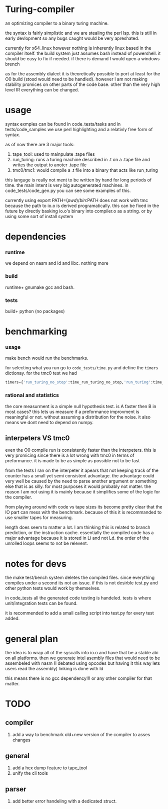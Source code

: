# Turing-compiler
an optimizing compiler to a binary turing machine. 

the syntax is fairly simplistic and we are stealing the perl lsp.
this is still in early devlopment so any bugs caught would be very apreshated.

currently for x64_linux
however nothing is inherently linux based in the compiler itself.
the build system just assumes bash instead of powershell. it should  be easy to fix if needed.
if there is demand I would open a windows brench

as for the assembly dialect it is theoretically possible to port at least for the O0 build (stosd would need to be handled). however I am not making stability promices on other parts of the code base. other than the very high level IR everything can be changed.

# usage
syntax exmples can be found in code_tests/tasks and in tests/code_samples
we use perl highlighting and a relativly free form of syntax.

as of now there are 3 major tools:
1. tape_tool: used to mainpulate .tape files 
2. run_turing: runs a turing machine described in .t on a .tape file and writes the output to anoter .tape file
3. tmc0/tmc1: would compile a .t file into a binary that acts like run_turing

this languge is really not ment to be written by hand for long periods of time.
the main intent is very big autogenerated machines. in  code_tests/code_gen.py you can see some examples of this.

currently using  export PATH=$(pwd)/bin:$PATH does not work with tmc
because the path to io.o is derived programatically. this can be fixed in the future by directly basking io.o's binary into compiler.o as a string. 
or by using some sort of install system

# dependencies

### runtime 
we depend on nasm and ld and libc. nothing more

### build
runtime+ gnumake gcc and bash.

### tests
build+ python (no packages)

# benchmarking

### usage
make bench would run the benchmarks. 

for selecting what you run go to ```code_tests/time.py``` and define the ```timers``` dictionay.
for the tmc0 test we had 
```python 
timers={'run_turing_no_stop':time_run_turing_no_stop,'run_turing':time_run_turing,'tmc0':time_tmc0}
```


### rational and statistics
the core measurment is a simple null hypothesis test. is A faster then B in most cases?
this lets us measure if a preformance improvment is meaningful or not. without assuming a distribution for the noise.
it also means we dont need to depend on numpy.

## interpeters VS tmc0
even the O0 compile run is consistently faster than the interpeters. this is very promicing since there is a lot wrong with tmc0 in terms of preformance.
it is made to be as simple as possible not to be fast

from the tests I ran on the interpeter it apears that not keeping track of the counter has a small yet semi consistent advantage.
the advantage could very well be caused by the need to parse another argument or something else that is as silly.
for most purposes it would probably not matter. the reason I am not using it is mainly because it simplifies some of the logic for the compiler.

from playing around with code vs tape sizes its become pretty clear that the IO part can mess with the benchmark.
because of this it is recommanded to use smaller tapes for measuring.

length does seem to  matter a lot. I am thinking this is related to branch prediction, or the instruction cache. essentially the compiled code has a major advantage because it is stored in Li and not Ld. the order of the unrolled loops seems to not be relevent.

# notes for devs
the make test/bench system deletes the compiled files. since everything compiles under a second its not an issue. 
if this is not desirble test.py and other python tests would work by themselves.

in code_tests all the generated code testing is handeled. 
tests is where unit/integration tests can be found.

it is recommended to add a small calling script into test.py for every test added.

# general plan
the idea is to wrap all of the syscalls into io.o and have that be a stable abi on all platforms.
then we generate intel asembly files that would need to be assembeled with nasm (I debated using opcodes but having it this way lets users read the assembly)
linking is done with ld

this means there is no gcc dependency!!! or any other compiler for that matter.



# TODO 

## compiler
1. add a way to benchmark old+new version of the compiler to asses changes

## general
1. add a hex dump feature to tape_tool
2. unify the cli tools

## parser
1. add better error handeling with a dedicated struct.
